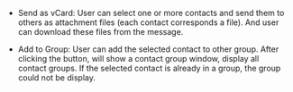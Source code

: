 * Send as vCard: User can select one or more contacts and send them to others as attachment files (each contact corresponds a file). And user can download these files from the message. 

* Add to Group: User can add the selected contact to other group. After clicking the button, will show a contact group window, display all contact groups. If the selected contact is already in a group, the group could not be display.
